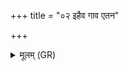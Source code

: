 +++
title = "०२ इहैव गाव एतन"

+++
<details><summary>मूलम् (GR)</summary>

इहैव गाव एतन-  
-इहो शका इव पुष्यत ।  
इहैवोत प्र जायध्वं  
मयि संज्ञानम् अस्तु वः ॥
</details>